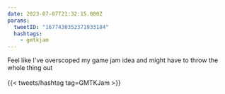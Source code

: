 ```yaml
---
date: 2023-07-07T21:32:15.000Z
params:
  tweetID: "1677430352371933184"
  hashtags:
    - gmtkjam
---
```


Feel like I've overscoped my game jam idea and might have to throw the whole
thing out\
\
{{< tweets/hashtag tag=GMTKJam >}}
